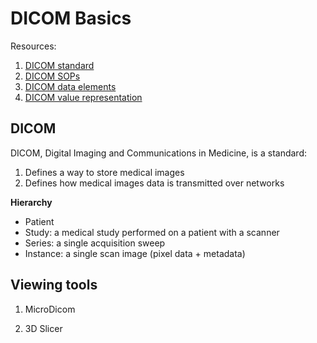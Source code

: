 # DICOM Basics

Resources:

1. [DICOM standard](https://www.dicomstandard.org/)
2. [DICOM SOPs](http://dicom.nema.org/dicom/2013/output/chtml/part04/sect_B.5.html)
3. [DICOM data elements](http://dicom.nema.org/medical/dicom/current/output/chtml/part06/chapter_6.html)
4. [DICOM value representation](http://dicom.nema.org/dicom/2013/output/chtml/part05/sect_6.2.html)




## DICOM

DICOM, Digital Imaging and Communications in Medicine, is a standard:

1. Defines a way to store medical images
2. Defines how medical images data is transmitted over networks

**Hierarchy**

- Patient
- Study: a medical study performed on a patient with a scanner
- Series: a single acquisition sweep
- Instance: a single scan image (pixel data + metadata)


## Viewing tools

1. MicroDicom

2. 3D Slicer

##
